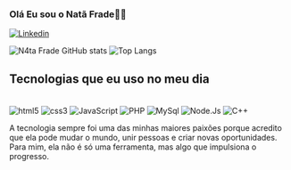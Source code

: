 ### Olá Eu sou o Natã Frade✌🏼 
[![Linkedin](https://img.shields.io/badge/LinkedIn-0077B5?style=for-the-badge&logo=linkedin&logoColor=white)](https://www.linkedin.com/in/nat%C3%A3-emanuel-frade/)

![N4ta Frade GitHub stats](https://github-readme-stats.vercel.app/api?username=N4taFrade&show_icons=true&theme=dracula) 
![Top Langs](https://github-readme-stats.vercel.app/api/top-langs/?username=N4taFrade&layout=compact&theme=dracula)

## Tecnologias que eu uso no meu dia

<div style="display: inline-block"><br/>
  <img align="center" alt="html5" src="https://img.shields.io/badge/HTML5-E34F26?style=for-the-badge&logo=html5&logoColor=white"/>
    <img align="center" alt="css3" src="https://img.shields.io/badge/CSS3-1572B6?style=for-the-badge&logo=css3&logoColor=whiteColor=white"/>
     <img align="center" alt="JavaScript" src="https://img.shields.io/badge/JavaScript-F7DF1E?style=for-the-badge&logo=javascript&logoColor=black"/>
     <img align="center" alt="PHP" src="https://img.shields.io/badge/PHP-777BB4?style=for-the-badge&logo=php&logoColor=white"/>
     <img align="center" alt="MySql" src="https://img.shields.io/badge/MySQL-00000F?style=for-the-badge&logo=mysql&logoColor=white"/>
     <img align="center" alt="Node.Js" src="https://img.shields.io/badge/Node.js-43853D?style=for-the-badge&logo=node.js&logoColor=white"/>
    <img align="center" alt="C++" src="https://img.shields.io/badge/C%2B%2B-00599C?style=for-the-badge&logo=c%2B%2B&logoColor=white"/>
</div><br/>

A tecnologia sempre foi uma das minhas maiores paixões porque acredito que ela pode mudar o mundo, unir pessoas e criar novas oportunidades. Para mim, ela não é só uma ferramenta, mas algo que impulsiona o progresso.


